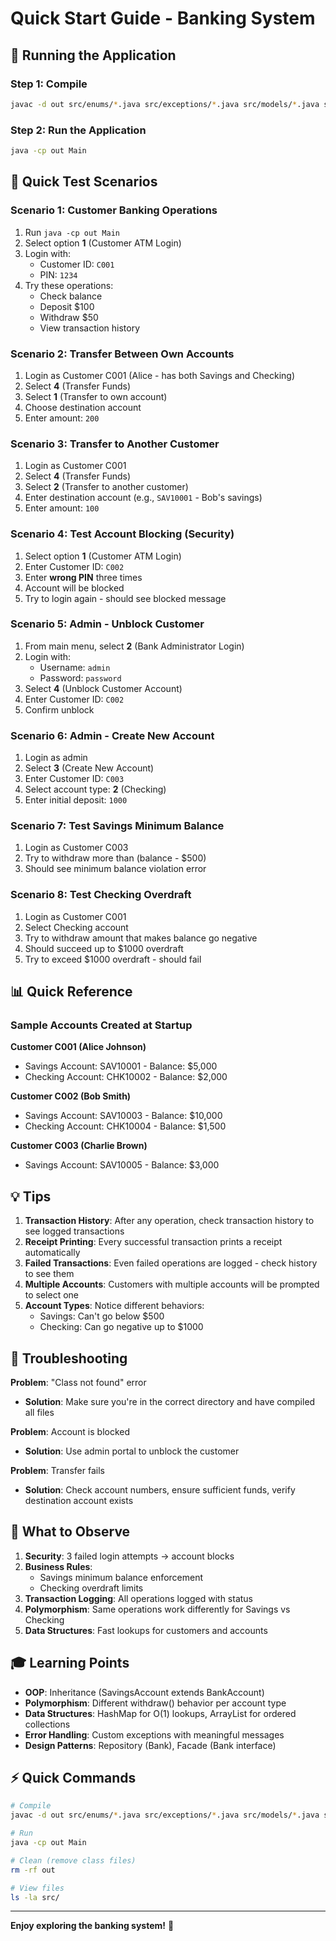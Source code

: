 # Quick Start Guide - Banking System

## 🚀 Running the Application

### Step 1: Compile
```bash
javac -d out src/enums/*.java src/exceptions/*.java src/models/*.java src/ui/*.java src/Main.java
```

### Step 2: Run the Application
```bash
java -cp out Main
```

## 🎯 Quick Test Scenarios

### Scenario 1: Customer Banking Operations
1. Run `java -cp out Main`
2. Select option **1** (Customer ATM Login)
3. Login with:
   - Customer ID: `C001`
   - PIN: `1234`
4. Try these operations:
   - Check balance
   - Deposit $100
   - Withdraw $50
   - View transaction history

### Scenario 2: Transfer Between Own Accounts
1. Login as Customer C001 (Alice - has both Savings and Checking)
2. Select **4** (Transfer Funds)
3. Select **1** (Transfer to own account)
4. Choose destination account
5. Enter amount: `200`

### Scenario 3: Transfer to Another Customer
1. Login as Customer C001
2. Select **4** (Transfer Funds)
3. Select **2** (Transfer to another customer)
4. Enter destination account (e.g., `SAV10001` - Bob's savings)
5. Enter amount: `100`

### Scenario 4: Test Account Blocking (Security)
1. Select option **1** (Customer ATM Login)
2. Enter Customer ID: `C002`
3. Enter **wrong PIN** three times
4. Account will be blocked
5. Try to login again - should see blocked message

### Scenario 5: Admin - Unblock Customer
1. From main menu, select **2** (Bank Administrator Login)
2. Login with:
   - Username: `admin`
   - Password: `password`
3. Select **4** (Unblock Customer Account)
4. Enter Customer ID: `C002`
5. Confirm unblock

### Scenario 6: Admin - Create New Account
1. Login as admin
2. Select **3** (Create New Account)
3. Enter Customer ID: `C003`
4. Select account type: **2** (Checking)
5. Enter initial deposit: `1000`

### Scenario 7: Test Savings Minimum Balance
1. Login as Customer C003
2. Try to withdraw more than (balance - $500)
3. Should see minimum balance violation error

### Scenario 8: Test Checking Overdraft
1. Login as Customer C001
2. Select Checking account
3. Try to withdraw amount that makes balance go negative
4. Should succeed up to $1000 overdraft
5. Try to exceed $1000 overdraft - should fail

## 📊 Quick Reference

### Sample Accounts Created at Startup

**Customer C001 (Alice Johnson)**
- Savings Account: SAV10001 - Balance: $5,000
- Checking Account: CHK10002 - Balance: $2,000

**Customer C002 (Bob Smith)**
- Savings Account: SAV10003 - Balance: $10,000
- Checking Account: CHK10004 - Balance: $1,500

**Customer C003 (Charlie Brown)**
- Savings Account: SAV10005 - Balance: $3,000

## 💡 Tips

1. **Transaction History**: After any operation, check transaction history to see logged transactions
2. **Receipt Printing**: Every successful transaction prints a receipt automatically
3. **Failed Transactions**: Even failed operations are logged - check history to see them
4. **Multiple Accounts**: Customers with multiple accounts will be prompted to select one
5. **Account Types**: Notice different behaviors:
   - Savings: Can't go below $500
   - Checking: Can go negative up to $1000

## 🔧 Troubleshooting

**Problem**: "Class not found" error
- **Solution**: Make sure you're in the correct directory and have compiled all files

**Problem**: Account is blocked
- **Solution**: Use admin portal to unblock the customer

**Problem**: Transfer fails
- **Solution**: Check account numbers, ensure sufficient funds, verify destination account exists

## 📝 What to Observe

1. **Security**: 3 failed login attempts → account blocks
2. **Business Rules**: 
   - Savings minimum balance enforcement
   - Checking overdraft limits
3. **Transaction Logging**: All operations logged with status
4. **Polymorphism**: Same operations work differently for Savings vs Checking
5. **Data Structures**: Fast lookups for customers and accounts

## 🎓 Learning Points

- **OOP**: Inheritance (SavingsAccount extends BankAccount)
- **Polymorphism**: Different withdraw() behavior per account type
- **Data Structures**: HashMap for O(1) lookups, ArrayList for ordered collections
- **Error Handling**: Custom exceptions with meaningful messages
- **Design Patterns**: Repository (Bank), Facade (Bank interface)

## ⚡ Quick Commands

```bash
# Compile
javac -d out src/enums/*.java src/exceptions/*.java src/models/*.java src/ui/*.java src/Main.java

# Run
java -cp out Main

# Clean (remove class files)
rm -rf out

# View files
ls -la src/
```

---

**Enjoy exploring the banking system!** 🏦
